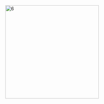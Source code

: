 <img width="293" alt="6" src="https://github.com/user-attachments/assets/00ee9ced-9182-49d7-9c03-28f4b1d8a56c" />

